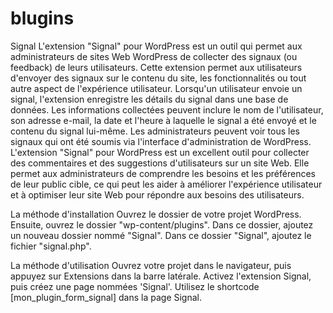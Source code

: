 # blugins
Signal
L'extension "Signal" pour WordPress est un outil qui permet aux administrateurs de sites Web WordPress de collecter des signaux (ou feedback) de leurs utilisateurs. Cette extension permet aux utilisateurs d'envoyer des signaux sur le contenu du site, les fonctionnalités ou tout autre aspect de l'expérience utilisateur. Lorsqu'un utilisateur envoie un signal, l'extension enregistre les détails du signal dans une base de données. Les informations collectées peuvent inclure le nom de l'utilisateur, son adresse e-mail, la date et l'heure à laquelle le signal a été envoyé et le contenu du signal lui-même. Les administrateurs peuvent voir tous les signaux qui ont été soumis via l'interface d'administration de WordPress. L'extension "Signal" pour WordPress est un excellent outil pour collecter des commentaires et des suggestions d'utilisateurs sur un site Web. Elle permet aux administrateurs de comprendre les besoins et les préférences de leur public cible, ce qui peut les aider à améliorer l'expérience utilisateur et à optimiser leur site Web pour répondre aux besoins des utilisateurs.

La méthode d'installation
Ouvrez le dossier de votre projet WordPress. Ensuite, ouvrez le dossier "wp-content/plugins". Dans ce dossier, ajoutez un nouveau dossier nommé "Signal". Dans ce dossier "Signal", ajoutez le fichier "signal.php".

La méthode d'utilisation
Ouvrez votre projet dans le navigateur, puis appuyez sur Extensions dans la barre latérale. Activez l'extension Signal, puis créez une page nommées 'Signal'. Utilisez le shortcode [mon_plugin_form_signal] dans la page Signal.
